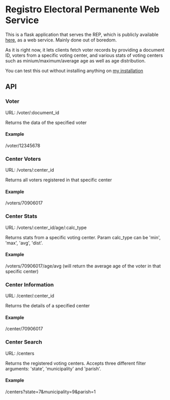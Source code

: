 # Registro Electoral Permanente Web Service

This is a flask application that serves the REP, which is publicly available [here](http://www.cne.gob.ve/web/registro_electoral_descarga/abril2012/nacional.php), as a web service. Mainly done out of boredom.

As it is right now, it lets clients fetch voter records by providing a document ID, voters from a specific voting center, and various stats of voting centers such as minium/maximum/average age as well as age distribution.

You can test this out without installing anything on [my installation](http://cne.dev.juanrebolledog.me/)

## API

### Voter

URL: /voter/:document_id

Returns the data of the specified voter

#### Example

/voter/12345678

### Center Voters

URL: /voters/:center_id

Returns all voters registered in that specific center

#### Example

/voters/70906017

### Center Stats

URL: /voters/:center_id/age/:calc_type

Returns stats from a specific voting center. Param calc_type can be 'min', 'max', 'avg', 'dist'.

#### Example

/voters/70906017/age/avg (will return the average age of the voter in that specific center)

### Center Information

URL: /center/:center_id

Returns the details of a specified center

#### Example

/center/70906017

### Center Search

URL: /centers

Returns the registered voting centers. Accepts three different filter arguments: 'state', 'municipality' and 'parish'.

#### Example

/centers?state=7&municipality=9&parish=1

